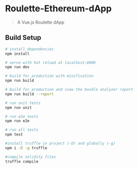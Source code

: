 # Roulette-Ethereum-dApp

> A Vue.js Roulette dApp

## Build Setup

``` bash
# install dependencies
npm install

# serve with hot reload at localhost:8080
npm run dev

# build for production with minification
npm run build

# build for production and view the bundle analyzer report
npm run build --report

# run unit tests
npm run unit

# run e2e tests
npm run e2e

# run all tests
npm test

#install truffle in project (-D) and globally (-g)
npm i -D -g truffle 

#compile solidity files
truffle compile
```
